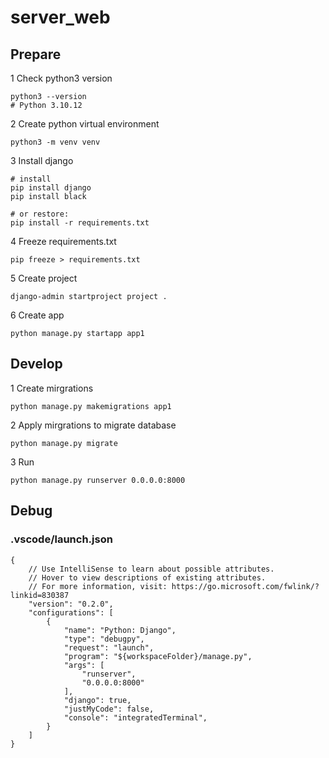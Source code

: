 # server_web

## Prepare

1 Check python3 version

```
python3 --version
# Python 3.10.12
```

2 Create python virtual environment

```
python3 -m venv venv
```

3 Install django

```
# install
pip install django
pip install black

# or restore:
pip install -r requirements.txt
```

4 Freeze requirements.txt

```
pip freeze > requirements.txt
```

5 Create project

```
django-admin startproject project .
```

6 Create app

```
python manage.py startapp app1
```

## Develop

1 Create mirgrations

```
python manage.py makemigrations app1
```

2 Apply mirgrations to migrate database

```
python manage.py migrate
```

3 Run

```
python manage.py runserver 0.0.0.0:8000
```

## Debug

### .vscode/launch.json

```
{
    // Use IntelliSense to learn about possible attributes.
    // Hover to view descriptions of existing attributes.
    // For more information, visit: https://go.microsoft.com/fwlink/?linkid=830387
    "version": "0.2.0",
    "configurations": [
        {
            "name": "Python: Django",
            "type": "debugpy",
            "request": "launch",
            "program": "${workspaceFolder}/manage.py",
            "args": [
                "runserver",
                "0.0.0.0:8000"
            ],
            "django": true,
            "justMyCode": false,
            "console": "integratedTerminal",
        }
    ]
}
```
